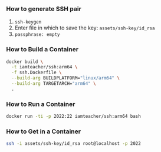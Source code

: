 ### How to generate SSH pair

1. `ssh-keygen`
2. Enter file in which to save the key: `assets/ssh-key/id_rsa`
3. `passphrase: empty`

### How to Build a Container

```sh
docker build \
  -t iamteacher/ssh:arm64 \
  -f ssh.Dockerfile \
  --build-arg BUILDPLATFORM="linux/arm64" \
  --build-arg TARGETARCH="arm64" \
  .
```

### How to Run a Container

```sh
docker run -ti -p 2022:22 iamteacher/ssh:arm64 bash
```

### How to Get in a Container

```sh
ssh -i assets/ssh-key/id_rsa root@localhost -p 2022
```
